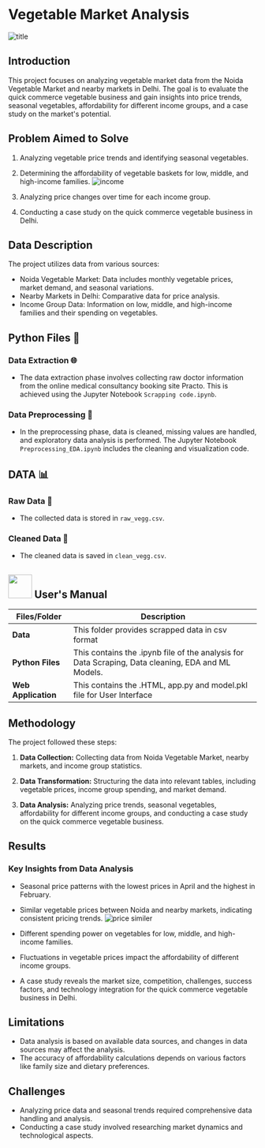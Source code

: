# Vegetable Market Analysis 

![title](https://github.com/Sankarshanpower8i/Job-Analytics-Instahyre-/assets/133600711/7a56e757-b170-4c0f-ac6a-e6d8ac691728)


## Introduction

This project focuses on analyzing vegetable market data from the Noida Vegetable Market and nearby markets in Delhi. The goal is to evaluate the quick commerce vegetable business and gain insights into price trends, seasonal vegetables, affordability for different income groups, and a case study on the market's potential.

## Problem Aimed to Solve

1. Analyzing vegetable price trends and identifying seasonal vegetables.
2. Determining the affordability of vegetable baskets for low, middle, and high-income families.
 ![income](https://github.com/Sankarshanpower8i/Job-Analytics-Instahyre-/assets/133600711/56b892bc-035a-4e65-ade6-b782667966b0)


4. Analyzing price changes over time for each income group.
5. Conducting a case study on the quick commerce vegetable business in Delhi.

## Data Description

The project utilizes data from various sources:

- Noida Vegetable Market: Data includes monthly vegetable prices, market demand, and seasonal variations.
- Nearby Markets in Delhi: Comparative data for price analysis.
- Income Group Data: Information on low, middle, and high-income families and their spending on vegetables.
## Python Files 🐍

### Data Extraction 🌐
- The data extraction phase involves collecting raw doctor information from the online medical consultancy booking site Practo. This is achieved using the Jupyter Notebook `Scrapping code.ipynb`.

### Data Preprocessing 🧹
- In the preprocessing phase, data is cleaned, missing values are handled, and exploratory data analysis is performed. The Jupyter Notebook `Preprocessing_EDA.ipynb` includes the cleaning and visualization code.


## DATA 📊

### Raw Data 📂
- The collected data is stored in `raw_vegg.csv`.

### Cleaned Data 🧼
- The cleaned data is saved in `clean_vegg.csv`.


##  <img src="https://user-images.githubusercontent.com/106439762/181935629-b3c47bd3-77fb-4431-a11c-ff8ba0942b63.gif" width="48" height="48"> **User's Manual**

| Files/Folder| Description |
| ------------- | ------------- |
| **Data** | This folder provides scrapped data in csv format |
| **Python Files** | This contains the .ipynb file of the analysis for Data Scraping, Data cleaning, EDA and ML Models.  |
| **Web Application** | This contains the .HTML, app.py and model.pkl file for User Interface  |

## Methodology

The project followed these steps:

1. **Data Collection:** Collecting data from Noida Vegetable Market, nearby markets, and income group statistics.

2. **Data Transformation:** Structuring the data into relevant tables, including vegetable prices, income group spending, and market demand.

3. **Data Analysis:** Analyzing price trends, seasonal vegetables, affordability for different income groups, and conducting a case study on the quick commerce vegetable business.

## Results

### Key Insights from Data Analysis

- Seasonal price patterns with the lowest prices in April and the highest in February.
- Similar vegetable prices between Noida and nearby markets, indicating consistent pricing trends.
  ![price similer](https://github.com/Sankarshanpower8i/Job-Analytics-Instahyre-/assets/133600711/52d53cbc-b440-48da-b79c-512be2a58933)

- Different spending power on vegetables for low, middle, and high-income families.
- Fluctuations in vegetable prices impact the affordability of different income groups.
- A case study reveals the market size, competition, challenges, success factors, and technology integration for the quick commerce vegetable business in Delhi.

## Limitations

- Data analysis is based on available data sources, and changes in data sources may affect the analysis.
- The accuracy of affordability calculations depends on various factors like family size and dietary preferences.

## Challenges

- Analyzing price data and seasonal trends required comprehensive data handling and analysis.
- Conducting a case study involved researching market dynamics and technological aspects.
